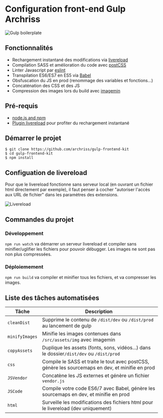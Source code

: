 # Configuration front-end Gulp Archriss

![Gulp boilerplate](http://i.imgur.com/ZxMhXG2.png)

## Fonctionnalités

* Rechargement instantané des modifications via [livereload](http://livereload.com/extensions/)
* Compilation SASS et amélioration du code avec [postCSS](https://github.com/postcss/postcss)
* Linter Javascript par [eslint](https://eslint.org/)
* Transpilation ES6/ES7 en ES5 via [Babel](https://babeljs.io/)
* Obsfuscation du JS en prod (renommage des variables et fonctions...)
* Concaténation des CSS et des JS
* Compression des images lors du build avec [imagemin](https://github.com/imagemin/imagemin)

## Pré-requis

* [node.js and npm](https://nodejs.org/en/download/)
* [Plugin livereload](http://livereload.com/extensions/) pour profiter du rechargement instantané

## Démarrer le projet

    $ git clone https://github.com/archriss/gulp-frontend-kit
    $ cd gulp-frontend-kit
    $ npm install
    
## Configuation de livereload

Pour que le livereload fonctionne sans serveur local (en ouvrant un fichier html directement par exemple), il faut penser à cocher "autoriser l'accès aux URL de fichier" dans les paramètres des extensions.

![Livereload](https://puu.sh/r6enB/5bd567da38.png)

## Commandes du projet

### Développement

`npm run watch` va démarrer un serveur livereload et compiler sans minifier/uglifier les fichiers pour pouvoir débugger. Les images ne sont pas non plus compressées.

### Déploiemement

`npm run build` va compiler et minifier tous les fichiers, et va compresser les images.

## Liste des tâches automatisées

Tâche | Description
------ | ------
`cleanDist` | Supprime le contenu de `/dist/dev` ou `/dist/prod` au lancement de gulp
`minifyImages` | Minifie les images contenues dans `/src/assets/img` avec imagemin
`copyAssets` | Duplique les assets (fonts, sons, vidéos...) dans le dossier`/dist/dev` ou `/dist/prod`
`css` | Compile le SASS et traite le tout avec postCSS, génère les sourcemaps en dev, et minifie en prod
`JSVendor` | Concatène les JS externes et génère un fichier `vendor.js`
`JSCode` | Compile votre code ES6/7 avec Babel, génère les sourcemaps en dev, et minifie en prod
`html` | Surveille les modifications des fichiers html pour le livereload (dev uniquement)
